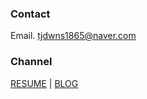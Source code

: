 ### Contact
Email. tjdwns1865@naver.com

### Channel
[RESUME](https://docs.google.com/document/d/1t1PKiLB1SJayGbfmY2AJnrqcn7dqb2qVv_MdrU2Ia28/edit?usp=sharing) | [BLOG](https://jun-codinghistory.tistory.com/)

